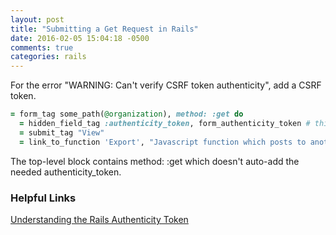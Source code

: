 ```yaml
---
layout: post
title: "Submitting a Get Request in Rails"
date: 2016-02-05 15:04:18 -0500
comments: true
categories: rails
---
```


For the error "WARNING: Can't verify CSRF token authenticity", add a CSRF token.

``` ruby _form.html.haml
= form_tag some_path(@organization), method: :get do
  = hidden_field_tag :authenticity_token, form_authenticity_token # this needs to be added!
  = submit_tag "View"
  = link_to_function 'Export', "Javascript function which posts to another route"
```

The top-level block contains method: :get which doesn't auto-add the needed authenticity_token.


### Helpful Links

[Understanding the Rails Authenticity Token](http://stackoverflow.com/questions/941594/understanding-the-rails-authenticity-token)

